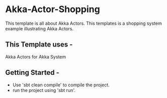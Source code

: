 # Akka-Actor-Shopping
This template is all about Akka Actors. This templates is a shopping system example illustrating Akka Actors.

## This Template uses -
Akka Actors for Akka System

## Getting Started - 
- Use 'sbt clean compile' to compile the project.
- run the project using 'sbt run'.

